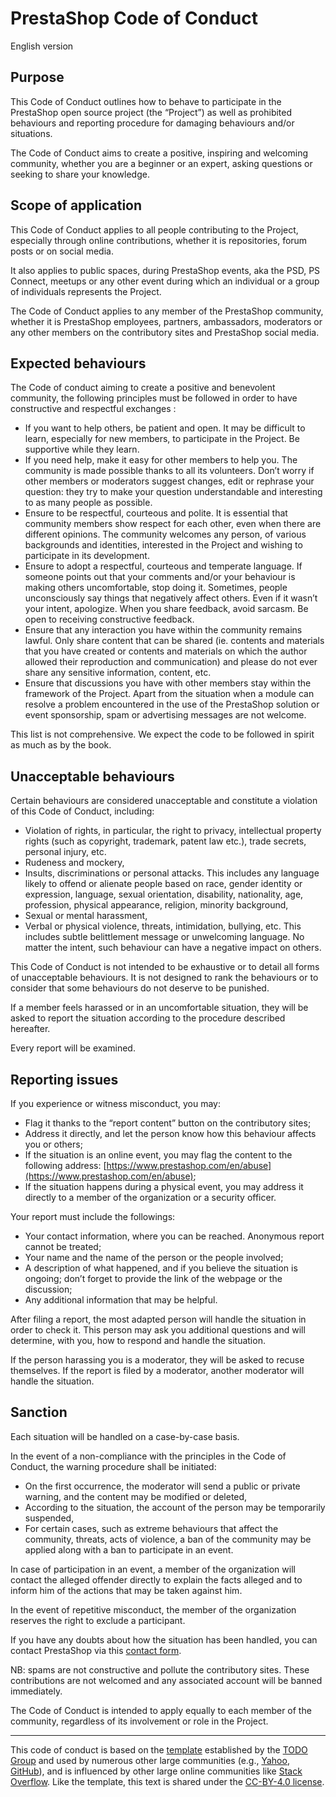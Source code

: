 # PrestaShop Code of Conduct

English version 

## Purpose 

This Code of Conduct outlines how to behave to participate in the PrestaShop open source project (the “Project”) as well as prohibited behaviours and reporting procedure for damaging behaviours and/or situations. 

The Code of Conduct aims to create a positive, inspiring and welcoming community, whether you are a beginner or an expert, asking questions or seeking to share your knowledge. 


## Scope of application

This Code of Conduct applies to all people contributing to the Project, especially through online contributions, whether it is repositories, forum posts or on social media. 

It also applies to public spaces, during PrestaShop events, aka the PSD, PS Connect, meetups or any other event during which an individual or a group of individuals represents the Project. 

The Code of Conduct applies to any member of the PrestaShop community, whether it is PrestaShop employees, partners, ambassadors, moderators or any other members on the contributory sites and PrestaShop social media. 


## Expected behaviours 

The Code of conduct aiming to create a positive and benevolent community, the following principles must be followed in order to have constructive and respectful exchanges : 
- If you want to help others, be patient and open. It may be difficult to learn, especially for new members, to participate in the Project. Be supportive while they learn.
- If you need help, make it easy for other members to help you. The community is made possible thanks to all its volunteers. Don’t worry if other members or moderators suggest changes, edit or rephrase your question: they try to make your question understandable and interesting to as many people as possible.
- Ensure to be respectful, courteous and polite. It is essential that community members show respect for each other, even when there are different opinions. The community welcomes any person, of various backgrounds and identities, interested in the Project and wishing to participate in its development.
- Ensure to adopt a respectful, courteous and temperate language. If someone points out that your comments and/or your behaviour is making others uncomfortable, stop doing it. Sometimes, people unconsciously say things that negatively affect others. Even if it wasn’t your intent, apologize. When you share feedback, avoid sarcasm. Be open to receiving constructive feedback. 
- Ensure that any interaction you have within the community remains lawful. Only share content that can be shared (ie. contents and materials that you have created or contents and materials on which the author allowed their reproduction and communication) and please do not ever share any sensitive information, content, etc. 
- Ensure that discussions you have with other members stay within the framework of the Project. Apart from the situation when a module can resolve a problem encountered in the use of the PrestaShop solution or event sponsorship, spam or advertising messages are not welcome. 

This list is not comprehensive. We expect the code to be followed in spirit as much as by the book. 


## Unacceptable behaviours

Certain behaviours are considered unacceptable and constitute a violation of this Code of Conduct, including:
- Violation of rights, in particular, the right to privacy, intellectual property rights (such as copyright, trademark, patent law etc.), trade secrets, personal injury, etc. 
- Rudeness and mockery, 
- Insults, discriminations or personal attacks. This includes any language likely to offend or alienate people based on race, gender identity or expression, language, sexual orientation, disability, nationality, age, profession, physical appearance, religion, minority background,
- Sexual or mental harassment, 
- Verbal or physical violence, threats, intimidation, bullying, etc. This includes subtle belittlement message or unwelcoming language. No matter the intent, such behaviour can have a negative impact on others. 

This Code of Conduct is not intended to be exhaustive or to detail all forms of unacceptable behaviours. It is not designed to rank the behaviours or to consider that some behaviours do not deserve to be punished. 

If a member feels harassed or in an uncomfortable situation, they will be asked to report the situation according to the procedure described hereafter. 

Every report will be examined. 


## Reporting issues

If you experience or witness misconduct, you may: 
- Flag it thanks to the “report content” button on the contributory sites; 
- Address it directly, and let the person know how this behaviour affects you or others;
- If the situation is an online event, you may flag the content to the following address: [https://www.prestashop.com/en/abuse](https://www.prestashop.com/en/abuse);
- If the situation happens during a physical event, you may address it directly to a member of the organization or a security officer. 

Your report must include the followings: 
- Your contact information, where you can be reached. Anonymous report cannot be treated; 
- Your name and the name of the person or the people involved;
- A description of what happened, and if you believe the situation is ongoing; don’t forget to provide the link of the webpage or the discussion; 
- Any additional information that may be helpful.

After filing a report, the most adapted person will handle the situation in order to check it. This person may ask you additional questions and will determine, with you, how to respond and handle the situation. 

If the person harassing you is a moderator, they will be asked to recuse themselves. If the report is filed by a moderator, another moderator will handle the situation. 


## Sanction 

Each situation will be handled on a case-by-case basis. 

In the event of a non-compliance with the principles in the Code of Conduct, the warning procedure shall be initiated: 
- On the first occurrence, the moderator will send a public or private warning, and the content may be modified or deleted, 
- According to the situation, the account of the person may be temporarily suspended, 
- For certain cases, such as extreme behaviours that affect the community, threats, acts of violence, a ban of the community may be applied along with a ban to participate in an event. 

In case of participation in an event, a member of the organization will contact the alleged offender directly to explain the facts alleged and to inform him of the actions that may be taken against him. 

In the event of repetitive misconduct, the member of the organization reserves the right to exclude a participant. 

If you have any doubts about how the situation has been handled, you can contact PrestaShop via this
[contact form](https://www.prestashop.com/en/abuse). 

NB: spams are not constructive and pollute the contributory sites. These contributions are not welcomed and any associated account will be banned immediately. 

The Code of Conduct is intended to apply equally to each member of the community, regardless of its involvement or role in the Project. 
 

---

This code of conduct is based on the [template](https://github.com/todogroup/opencodeofconduct/blob/gh-pages/codeofconduct_redo.md) established by the [TODO Group](http://todogroup.org/) and used by numerous other large communities (e.g., [Yahoo](https://yahoo.github.io/codeofconduct), [GitHub](http://todogroup.org/opencodeofconduct/#opensource@github.com)), and is influenced by other large online communities like [Stack Overflow](https://stackoverflow.com/conduct). Like the template, this text is shared under the [CC-BY-4.0 license](https://creativecommons.org/licenses/by/4.0/).

